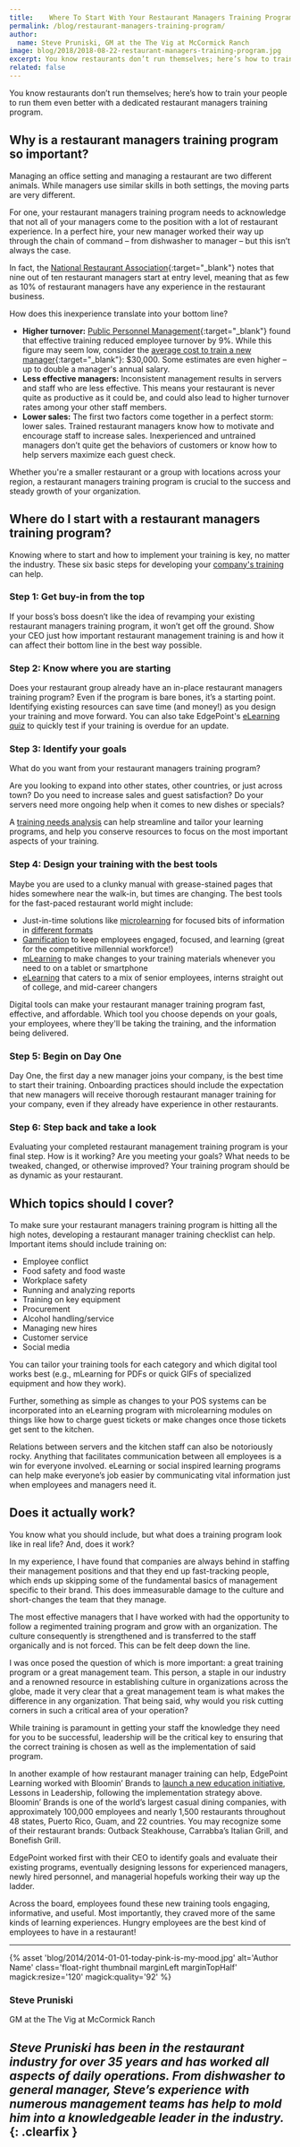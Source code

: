 ```yaml
---
title:    Where To Start With Your Restaurant Managers Training Program
permalink: /blog/restaurant-managers-training-program/
author:
  name: Steve Pruniski, GM at the The Vig at McCormick Ranch
image: blog/2018/2018-08-22-restaurant-managers-training-program.jpg
excerpt: You know restaurants don’t run themselves; here’s how to train your people to run them even better with a dedicated restaurant managers training program.
related: false
---
```


You know restaurants don’t run themselves; here’s how to train your people to run them even better with a dedicated restaurant managers training program.

## Why is a restaurant managers training program so important?

Managing an office setting and managing a restaurant are two different animals. While managers use similar skills in both settings, the moving parts are very different.

For one, your restaurant managers training program needs to acknowledge that not all of your managers come to the position with a lot of restaurant experience. In a perfect hire, your new manager worked their way up through the chain of command – from dishwasher to manager – but this isn’t always the case.

In fact, the [National Restaurant Association](http://www.restaurant.org/News-Research/Research/Facts-at-a-Glance){:target="_blank"} notes that nine out of ten restaurant managers start at entry level, meaning that as few as 10% of restaurant managers have any experience in the restaurant business.

How does this inexperience translate into your bottom line?

* <strong>Higher turnover:</strong> [Public Personnel Management](http://ppm.sagepub.com/content/35/2/163.abstract){:target="_blank"} found that effective training reduced employee turnover by 9%. While this figure may seem low, consider the [average cost to train a new manager](https://www.peoplekeep.com/blog/bid/312123/employee-retention-the-real-cost-of-losing-an-employee){:target="_blank"}: $30,000. Some estimates are even higher – up to double a manager's annual salary.
* <strong>Less effective managers:</strong> Inconsistent management results in servers and staff who are less effective. This means your restaurant is never quite as productive as it could be, and could also lead to higher turnover rates among your other staff members.
* <strong>Lower sales:</strong> The first two factors come together in a perfect storm: lower sales. Trained restaurant managers know how to motivate and encourage staff to increase sales. Inexperienced and untrained managers don’t quite get the behaviors of customers or know how to help servers maximize each guest check.

Whether you're a smaller restaurant or a group with locations across your region, a restaurant managers training program is crucial to the success and steady growth of your organization.

## Where do I start with a restaurant managers training program?

Knowing where to start and how to implement your training is key, no matter the industry. These six basic steps for developing your [company's training](/blog/smb-elearning/) can help.

### Step 1: Get buy-in from the top

If your boss’s boss doesn’t like the idea of revamping your existing restaurant managers training program, it won’t get off the ground.
Show your CEO just how important restaurant management training is and how it can affect their bottom line in the best way possible.

### Step 2: Know where you are starting

Does your restaurant group already have an in-place restaurant managers training program? Even if the program is bare bones, it’s a starting point.
Identifying existing resources can save time (and money!) as you design your training and move forward. You can also take EdgePoint's [eLearning quiz](/elearning-quiz/) to quickly test if your training is overdue for an update.

### Step 3: Identify your goals

What do you want from your restaurant managers training program?

Are you looking to expand into other states, other countries, or just across town? Do you need to increase sales and guest satisfaction? Do your servers need more ongoing help when it comes to new dishes or specials?

A [training needs analysis](/blog/training-needs-analysis/) can help streamline and tailor your learning programs, and help you conserve resources to focus on the most important aspects of your training.

### Step 4: Design your training with the best tools

Maybe you are used to a clunky manual with grease-stained pages that hides somewhere near the walk-in, but times are changing. The best tools for the fast-paced restaurant world might include:

* Just-in-time solutions like [microlearning](/blog/microlearning/) for focused bits of information in [different formats](/blog/types-of-microlearning/)
* [Gamification](/blog/gamification-in-elearning/) to keep employees engaged, focused, and learning (great for the competitive millennial workforce!)
* [mLearning](/blog/what-is-mlearning/) to make changes to your training materials whenever you need to on a tablet or smartphone
* [eLearning](/blog/advantages-of-elearning/) that caters to a mix of senior employees, interns straight out of college, and mid-career changers

Digital tools can make your restaurant manager training program fast, effective, and affordable. Which tool you choose depends on your goals, your employees, where they'll be taking the training, and the information being delivered.

### Step 5: Begin on Day One

Day One, the first day a new manager joins your company, is the best time to start their training.
Onboarding practices should include the expectation that new managers will receive thorough restaurant manager training for your company, even if they already have experience in other restaurants.

### Step 6: Step back and take a look

Evaluating your completed restaurant management training program is your final step. How is it working? Are you meeting your goals? What needs to be tweaked, changed, or otherwise improved? Your training program should be as dynamic as your restaurant.

## Which topics should I cover?

To make sure your restaurant managers training program is hitting all the high notes, developing a restaurant manager training checklist can help.
Important items should include training on:

* Employee conflict
* Food safety and food waste
* Workplace safety
* Running and analyzing reports
* Training on key equipment
* Procurement
* Alcohol handling/service
* Managing new hires
* Customer service
* Social media

You can tailor your training tools for each category and which digital tool works best (e.g., mLearning for PDFs or quick GIFs of specialized equipment and how they work).

Further, something as simple as changes to your POS systems can be incorporated into an eLearning program with microlearning modules on things like how to charge guest tickets or make changes once those tickets get sent to the kitchen.

Relations between servers and the kitchen staff can also be notoriously rocky. Anything that facilitates communication between all employees is a win for everyone involved. eLearning or social inspired learning programs can help make everyone’s job easier by communicating vital information just when employees and managers need it.

## Does it actually work?

You know what you should include, but what does a training program look like in real life? And, does it work?

In my experience, I have found that companies are always behind in staffing their management positions and that they end up fast-tracking people, which ends up skipping some of the fundamental basics of management specific to their brand. This does immeasurable damage to the culture and short-changes the team that they manage.

The most effective managers that I have worked with had the opportunity to follow a regimented training program and grow with an organization. The culture consequently is strengthened and is transferred to the staff organically and is not forced. This can be felt deep down the line.

I was once posed the question of which is more important: a great training program or a great management team. This person, a staple in our industry and a renowned resource in establishing culture in organizations across the globe, made it very clear that a great management team is what makes the difference in any organization. That being said, why would you risk cutting corners in such a critical area of your operation?

While training is paramount in getting your staff the knowledge they need for you to be successful, leadership will be the critical key to ensuring that the correct training is chosen as well as the implementation of said program.

In another example of how restaurant manager training can help, EdgePoint Learning worked with Bloomin’ Brands to [launch a new education initiative](/story/bloomin/), Lessons in Leadership, following the implementation strategy above. Bloomin’ Brands is one of the world’s largest casual dining companies, with approximately 100,000 employees and nearly 1,500 restaurants throughout 48 states, Puerto Rico, Guam, and 22 countries. You may recognize some of their restaurant brands: Outback Steakhouse, Carrabba’s Italian Grill, and Bonefish Grill.

EdgePoint worked first with their CEO to identify goals and evaluate their existing programs, eventually designing lessons for experienced managers, newly hired personnel, and managerial hopefuls working their way up the ladder.

Across the board, employees found these new training tools engaging, informative, and useful. Most importantly, they craved more of the same kinds of learning experiences. Hungry employees are the best kind of employees to have in a restaurant!

---
{% asset 'blog/2014/2014-01-01-today-pink-is-my-mood.jpg'
   alt='Author Name'
   class='float-right thumbnail marginLeft marginTopHalf'
   magick:resize='120'
   magick:quality='92' %}

### Steve Pruniski

GM at the The Vig at McCormick Ranch

*Steve Pruniski has been in the restaurant industry for over 35 years and has worked all aspects of daily operations. From dishwasher to general manager, Steve’s experience with numerous management teams has help to mold him into a knowledgeable leader in the industry.*
{: .clearfix }
---
